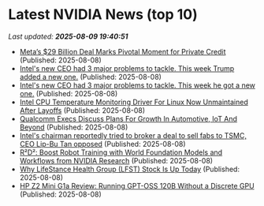 # Latest NVIDIA News (top 10)
_Last updated: **2025-08-09 19:40:51**_

- [Meta’s $29 Billion Deal Marks Pivotal Moment for Private Credit](https://www.livemint.com/companies/news/metas-29-billion-deal-marks-pivotal-moment-for-private-credit-11754681955826.html) (Published: 2025-08-08)
- [Intel's new CEO had 3 major problems to tackle. This week Trump added a new one.](https://finance.yahoo.com/news/intels-new-ceo-had-3-major-problems-to-tackle-this-week-trump-added-a-new-one-191813935.html) (Published: 2025-08-08)
- [Intel's new CEO had 3 major problems to tackle. This week he got a new one.](https://finance.yahoo.com/news/intels-new-ceo-had-3-major-problems-to-tackle-this-week-he-got-a-new-one-191813899.html) (Published: 2025-08-08)
- [Intel CPU Temperature Monitoring Driver For Linux Now Unmaintained After Layoffs](https://www.phoronix.com/news/Linux-coretemp-Orphaned) (Published: 2025-08-08)
- [Qualcomm Execs Discuss Plans For Growth In Automotive, IoT And Beyond](https://www.forbes.com/sites/patrickmoorhead/2025/08/08/qualcomm-execs-discuss-plans-for-growth-in-automotive-iot-and-beyond/) (Published: 2025-08-08)
- [Intel's chairman reportedly tried to broker a deal to sell fabs to TSMC, CEO Lip-Bu Tan opposed](https://www.tomshardware.com/tech-industry/semiconductors/intels-chairman-reportedly-tried-to-broker-a-deal-to-sell-fabs-to-tsmc-ceo-lip-bu-tan-opposed) (Published: 2025-08-08)
- [R²D²: Boost Robot Training with World Foundation Models and Workflows from NVIDIA Research](https://developer.nvidia.com/blog/r2d2-boost-robot-training-with-world-foundation-models-and-workflows-from-nvidia-research/) (Published: 2025-08-08)
- [Why LifeStance Health Group (LFST) Stock Is Up Today](https://finance.yahoo.com/news/why-lifestance-health-group-lfst-182109012.html) (Published: 2025-08-08)
- [HP Z2 Mini G1a Review: Running GPT-OSS 120B Without a Discrete GPU](https://www.storagereview.com/review/hp-z2-mini-g1a-review-running-gpt-oss-120b-without-a-discrete-gpu) (Published: 2025-08-08)
